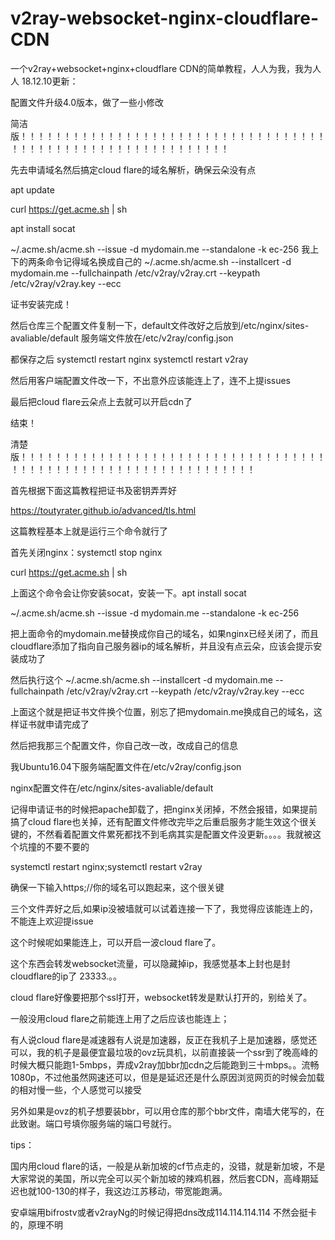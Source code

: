 # v2ray-websocket-nginx-cloudflare-CDN
一个v2ray+websocket+nginx+cloudflare CDN的简单教程，人人为我，我为人人
18.12.10更新：

配置文件升级4.0版本，做了一些小修改



简洁版！！！！！！！！！！！！！！！！！！！！！！！！！！！！！！！！！！！！！！！！！！！！！！！！！！！！！！！！！！！！

先去申请域名然后搞定cloud flare的域名解析，确保云朵没有点

apt update

curl  https://get.acme.sh | sh

apt install socat

~/.acme.sh/acme.sh --issue -d mydomain.me --standalone -k ec-256
我上下的两条命令记得域名换成自己的
~/.acme.sh/acme.sh --installcert -d mydomain.me --fullchainpath /etc/v2ray/v2ray.crt --keypath /etc/v2ray/v2ray.key --ecc

证书安装完成！

然后仓库三个配置文件复制一下，default文件改好之后放到/etc/nginx/sites-avaliable/default   服务端文件放在/etc/v2ray/config.json

都保存之后  systemctl restart nginx      systemctl restart v2ray

然后用客户端配置文件改一下，不出意外应该能连上了，连不上提issues

最后把cloud flare云朵点上去就可以开启cdn了

结束！





清楚版！！！！！！！！！！！！！！！！！！！！！！！！！！！！！！！！！！！！！！！！！！！！！！！！！！！！！！！！！！！！！！！





首先根据下面这篇教程把证书及密钥弄弄好

https://toutyrater.github.io/advanced/tls.html

这篇教程基本上就是运行三个命令就行了

首先关闭nginx：systemctl stop nginx

curl  https://get.acme.sh | sh

上面这个命令会让你安装socat，安装一下。apt install socat

~/.acme.sh/acme.sh --issue -d mydomain.me --standalone -k ec-256

把上面命令的mydomain.me替换成你自己的域名，如果nginx已经关闭了，而且cloudflare添加了指向自己服务器ip的域名解析，并且没有点云朵，应该会提示安装成功了

然后执行这个  ~/.acme.sh/acme.sh --installcert -d mydomain.me --fullchainpath /etc/v2ray/v2ray.crt --keypath /etc/v2ray/v2ray.key --ecc

上面这个就是把证书文件换个位置，别忘了把mydomain.me换成自己的域名，这样证书就申请完成了

然后把我那三个配置文件，你自己改一改，改成自己的信息

我Ubuntu16.04下服务端配置文件在/etc/v2ray/config.json

nginx配置文件在/etc/nginx/sites-avaliable/default

记得申请证书的时候把apache卸载了，把nginx关闭掉，不然会报错，如果提前搞了cloud flare也关掉，还有配置文件修改完毕之后重启服务才能生效这个很关键的，不然看着配置文件累死都找不到毛病其实是配置文件没更新。。。。我就被这个坑撞的不要不要的

systemctl restart nginx;systemctl restart v2ray

确保一下输入https;//你的域名可以跑起来，这个很关键

三个文件弄好之后,如果ip没被墙就可以试着连接一下了，我觉得应该能连上的，不能连上欢迎提issue

这个时候呢如果能连上，可以开启一波cloud flare了。

这个东西会转发websocket流量，可以隐藏掉ip，我感觉基本上封也是封cloudflare的ip了  23333.。。

cloud flare好像要把那个ssl打开，websocket转发是默认打开的，别给关了。

一般没用cloud flare之前能连上用了之后应该也能连上；

有人说cloud flare是减速器有人说是加速器，反正在我机子上是加速器，感觉还可以，我的机子是最便宜最垃圾的ovz玩具机，以前直接装一个ssr到了晚高峰的时候大概只能跑1-5mbps，弄成v2ray加bbr加cdn之后能跑到三十mbps。。流畅1080p，不过他虽然网速还可以，但是是延迟还是什么原因浏览网页的时候会加载的相对慢一些，个人感觉可以接受

另外如果是ovz的机子想要装bbr，可以用仓库的那个bbr文件，南墙大佬写的，在此致谢。端口号填你服务端的端口号就行。














tips：



国内用cloud flare的话，一般是从新加坡的cf节点走的，没错，就是新加坡，不是大家常说的美国，所以完全可以买个新加坡的辣鸡机器，然后套CDN，高峰期延迟也就100-130的样子，我这边江苏移动，带宽能跑满。

安卓端用bifrostv或者v2rayNg的时候记得把dns改成114.114.114.114 不然会挺卡的，原理不明


